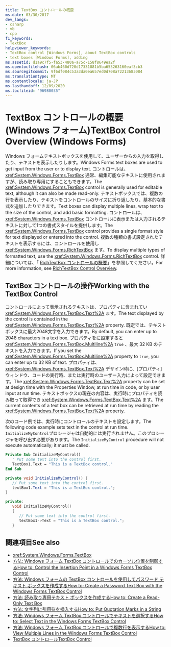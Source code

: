 ```yaml
---
title: TextBox コントロールの概要
ms.date: 03/30/2017
dev_langs:
- csharp
- vb
- cpp
f1_keywords:
- TextBox
helpviewer_keywords:
- TextBox control [Windows Forms], about TextBox controls
- text boxes [Windows Forms], adding
ms.assetid: d1a9c7f5-fa53-480a-a75c-158f8649ea2f
ms.openlocfilehash: 06ab460d720d17331881b5ba653263160eaf3cb3
ms.sourcegitcommit: 9f6df084c53a3da0ea657ed0d708a72213683084
ms.translationtype: MT
ms.contentlocale: ja-JP
ms.lasthandoff: 12/09/2020
ms.locfileid: "96980035"
---
```

# <a name="textbox-control-overview-windows-forms"></a><span data-ttu-id="b33b7-102">TextBox コントロールの概要 (Windows フォーム)</span><span class="sxs-lookup"><span data-stu-id="b33b7-102">TextBox Control Overview (Windows Forms)</span></span>
<span data-ttu-id="b33b7-103">Windows フォームテキストボックスを使用して、ユーザーからの入力を取得したり、テキストを表示したりします。</span><span class="sxs-lookup"><span data-stu-id="b33b7-103">Windows Forms text boxes are used to get input from the user or to display text.</span></span> <span data-ttu-id="b33b7-104">コントロールは、 <xref:System.Windows.Forms.TextBox> 通常、編集可能なテキストに使用されますが、読み取り専用にすることもできます。</span><span class="sxs-lookup"><span data-stu-id="b33b7-104">The <xref:System.Windows.Forms.TextBox> control is generally used for editable text, although it can also be made read-only.</span></span> <span data-ttu-id="b33b7-105">テキストボックスでは、複数の行を表示したり、テキストをコントロールのサイズに折り返したり、基本的な書式を追加したりできます。</span><span class="sxs-lookup"><span data-stu-id="b33b7-105">Text boxes can display multiple lines, wrap text to the size of the control, and add basic formatting.</span></span> <span data-ttu-id="b33b7-106">コントロールは、 <xref:System.Windows.Forms.TextBox> コントロールに表示または入力されるテキストに対して1つの書式スタイルを提供します。</span><span class="sxs-lookup"><span data-stu-id="b33b7-106">The <xref:System.Windows.Forms.TextBox> control provides a single format style for text displayed or entered into the control.</span></span> <span data-ttu-id="b33b7-107">複数の種類の書式設定されたテキストを表示するには、コントロールを使用し <xref:System.Windows.Forms.RichTextBox> ます。</span><span class="sxs-lookup"><span data-stu-id="b33b7-107">To display multiple types of formatted text, use the <xref:System.Windows.Forms.RichTextBox> control.</span></span> <span data-ttu-id="b33b7-108">詳細については、「 [RichTextBox コントロールの概要](richtextbox-control-overview-windows-forms.md)」を参照してください。</span><span class="sxs-lookup"><span data-stu-id="b33b7-108">For more information, see [RichTextBox Control Overview](richtextbox-control-overview-windows-forms.md).</span></span>  
  
## <a name="working-with-the-textbox-control"></a><span data-ttu-id="b33b7-109">TextBox コントロールの操作</span><span class="sxs-lookup"><span data-stu-id="b33b7-109">Working with the TextBox Control</span></span>  
 <span data-ttu-id="b33b7-110">コントロールによって表示されるテキストは、プロパティに含まれてい <xref:System.Windows.Forms.TextBox.Text%2A> ます。</span><span class="sxs-lookup"><span data-stu-id="b33b7-110">The text displayed by the control is contained in the <xref:System.Windows.Forms.TextBox.Text%2A> property.</span></span> <span data-ttu-id="b33b7-111">既定では、テキストボックスに最大2048文字を入力できます。</span><span class="sxs-lookup"><span data-stu-id="b33b7-111">By default, you can enter up to 2048 characters in a text box.</span></span> <span data-ttu-id="b33b7-112">プロパティをに設定すると <xref:System.Windows.Forms.TextBox.Multiline%2A> `true` 、最大 32 KB のテキストを入力できます。</span><span class="sxs-lookup"><span data-stu-id="b33b7-112">If you set the <xref:System.Windows.Forms.TextBox.Multiline%2A> property to `true`, you can enter up to 32 KB of text.</span></span> <span data-ttu-id="b33b7-113">プロパティは、 <xref:System.Windows.Forms.TextBox.Text%2A> デザイン時に、[プロパティ] ウィンドウ、コードの実行時、または実行時のユーザー入力によって設定できます。</span><span class="sxs-lookup"><span data-stu-id="b33b7-113">The <xref:System.Windows.Forms.TextBox.Text%2A> property can be set at design time with the Properties Window, at run time in code, or by user input at run time.</span></span> <span data-ttu-id="b33b7-114">テキストボックスの現在の内容は、実行時にプロパティを読み取って取得でき <xref:System.Windows.Forms.TextBox.Text%2A> ます。</span><span class="sxs-lookup"><span data-stu-id="b33b7-114">The current contents of a text box can be retrieved at run time by reading the <xref:System.Windows.Forms.TextBox.Text%2A> property.</span></span>  
  
 <span data-ttu-id="b33b7-115">次のコード例では、実行時にコントロールのテキストを設定します。</span><span class="sxs-lookup"><span data-stu-id="b33b7-115">The following code example sets text in the control at run time.</span></span> <span data-ttu-id="b33b7-116">`InitializeMyControl`プロシージャは自動的には実行されません。このプロシージャを呼び出す必要があります。</span><span class="sxs-lookup"><span data-stu-id="b33b7-116">The `InitializeMyControl` procedure will not execute automatically; it must be called.</span></span>  
  
```vb  
Private Sub InitializeMyControl()  
   ' Put some text into the control first.  
   TextBox1.Text = "This is a TextBox control."  
End Sub  
```  
  
```csharp  
private void InitializeMyControl() {  
   // Put some text into the control first.  
   textBox1.Text = "This is a TextBox control.";  
}  
```  
  
```cpp  
private:  
   void InitializeMyControl()  
   {  
      // Put some text into the control first.  
      textBox1->Text = "This is a TextBox control.";  
   }  
```  
  
## <a name="see-also"></a><span data-ttu-id="b33b7-117">関連項目</span><span class="sxs-lookup"><span data-stu-id="b33b7-117">See also</span></span>

- <xref:System.Windows.Forms.TextBox>
- [<span data-ttu-id="b33b7-118">方法: Windows フォーム TextBox コントロールでのカーソル位置を制御する</span><span class="sxs-lookup"><span data-stu-id="b33b7-118">How to: Control the Insertion Point in a Windows Forms TextBox Control</span></span>](how-to-control-the-insertion-point-in-a-windows-forms-textbox-control.md)
- [<span data-ttu-id="b33b7-119">方法: Windows フォームの TextBox コントロールを使用してパスワード テキスト ボックスを作成する</span><span class="sxs-lookup"><span data-stu-id="b33b7-119">How to: Create a Password Text Box with the Windows Forms TextBox Control</span></span>](how-to-create-a-password-text-box-with-the-windows-forms-textbox-control.md)
- [<span data-ttu-id="b33b7-120">方法: 読み取り専用テキスト ボックスを作成する</span><span class="sxs-lookup"><span data-stu-id="b33b7-120">How to: Create a Read-Only Text Box</span></span>](how-to-create-a-read-only-text-box-windows-forms.md)
- [<span data-ttu-id="b33b7-121">方法: 文字列に引用符を挿入する</span><span class="sxs-lookup"><span data-stu-id="b33b7-121">How to: Put Quotation Marks in a String</span></span>](how-to-put-quotation-marks-in-a-string-windows-forms.md)
- [<span data-ttu-id="b33b7-122">方法: Windows フォーム TextBox コントロールでテキストを選択する</span><span class="sxs-lookup"><span data-stu-id="b33b7-122">How to: Select Text in the Windows Forms TextBox Control</span></span>](how-to-select-text-in-the-windows-forms-textbox-control.md)
- [<span data-ttu-id="b33b7-123">方法: Windows フォーム TextBox コントロールで複数行を表示する</span><span class="sxs-lookup"><span data-stu-id="b33b7-123">How to: View Multiple Lines in the Windows Forms TextBox Control</span></span>](how-to-view-multiple-lines-in-the-windows-forms-textbox-control.md)
- [<span data-ttu-id="b33b7-124">TextBox コントロール</span><span class="sxs-lookup"><span data-stu-id="b33b7-124">TextBox Control</span></span>](textbox-control-windows-forms.md)
